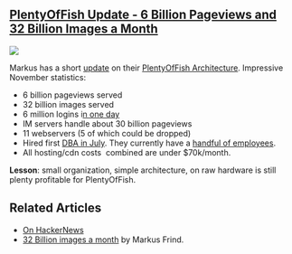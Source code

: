## [PlentyOfFish Update - 6 Billion Pageviews and 32 Billion Images a Month](/blog/2011/12/27/plentyoffish-update-6-billion-pageviews-and-32-billion-image.html)

    

    

![](http://farm8.staticflickr.com/7158/6583212437_6520e459ee_m.jpg)

Markus has a short [update](http://plentyoffish.wordpress.com/2011/12/27/32-billion-images-a-month/) on their [PlentyOfFish Architecture](http://highscalability.com/plentyoffish-architecture). Impressive November statistics:

*   6 billion pageviews served
*   32 billion images served
*   6 million logins i[n one day](http://plentyoffish.wordpress.com/2011/05/16/yay-finally-passed-6-million-loginsday/)
*   IM servers handle about 30 billion pageviews
*   11 webservers (5 of which could be dropped)
*   Hired first [DBA in July](http://plentyoffish.wordpress.com/2011/07/30/hiring-my-first-dba/). They currently have a [handful of employees](http://news.ycombinator.com/item?id=3400649).
*   All hosting/cdn costs  combined are under $70k/month.

**Lesson**: small organization, simple architecture, on raw hardware is still plenty profitable for PlentyOfFish.

## Related Articles

*   [On HackerNews](http://news.ycombinator.com/item?id=3400450)
*   [32 Billion images a month](http://plentyoffish.wordpress.com/2011/12/27/32-billion-images-a-month/) by Markus Frind.

    